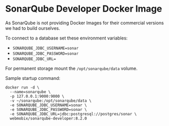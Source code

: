 # SonarQube Developer Docker Image

As SonarQube is not providing Docker Images for their commercial versions we had to build ourselves.

To connect to a database set these environment variables:

- `SONARQUBE_JDBC_USERNAME=sonar`
- `SONARQUBE_JDBC_PASSWORD=sonar`
- `SONARQUBE_JDBC_URL=`

For permanent storage mount the `/opt/sonarqube/data` volume.

Sample startup command:

```shell
docker run -d \
  --name=sonarqube \
  -p 127.0.0.1:9000:9000 \
  -v ~/sonarqube:/opt/sonarqube/data \
  -e SONARQUBE_JDBC_USERNAME=sonar \
  -e SONARQUBE_JDBC_PASSWORD=sonar \
  -e SONARQUBE_JDBC_URL=jdbc:postgresql://postgres/sonar \
  webmobix/sonarqube-developer:8.2.0
```
